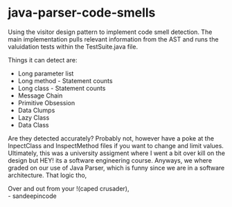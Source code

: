 # java-parser-code-smells
<p>
Using the visitor design pattern to implement code smell detection.
The main implementation pulls relevant information from the AST and runs the 
valuidation tests within the TestSuite.java file.
</p>
<p>
Things it can detect are:
<ul>
<li>Long parameter list</li>
<li>Long method - Statement counts</li>
<li>Long class - Statement counts</li>
<li>Message Chain</li>
<li>Primitive Obsession</li>
<li>Data Clumps</li>
<li>Lazy Class</li>
<li>Data Class</li>
</ul>
</p>
<p>
Are they detected accurately? Probably not, however have a poke at the InpectClass and InspectMethod 
files if you want to change and limit values. Ultimately, this was a university assigment where I went 
a bit over kill on the design but HEY! its a software engineering course. Anyways, we where graded on our
use of Java Parser, which is funny since we are in a software architecture. That logic tho,
</p>
Over and out from your !(caped crusader),
<br>
- sandeepincode
